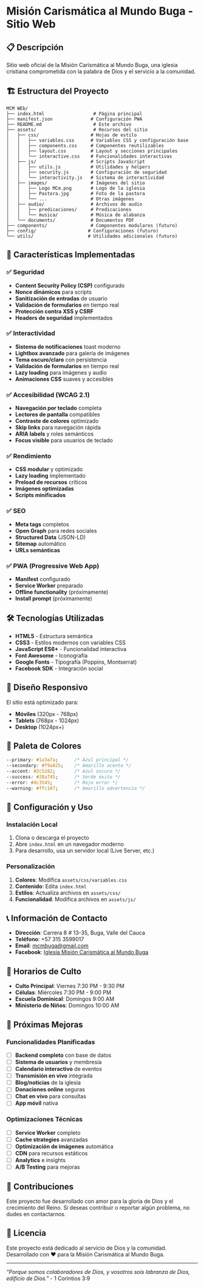 # Misión Carismática al Mundo Buga - Sitio Web

## 📋 Descripción
Sitio web oficial de la Misión Carismática al Mundo Buga, una iglesia cristiana comprometida con la palabra de Dios y el servicio a la comunidad.

## 🏗️ Estructura del Proyecto

```
MCM WEb/
├── index.html                  # Página principal
├── manifest.json              # Configuración PWA
├── README.md                   # Este archivo
├── assets/                     # Recursos del sitio
│   ├── css/                   # Hojas de estilo
│   │   ├── variables.css      # Variables CSS y configuración base
│   │   ├── components.css     # Componentes reutilizables
│   │   ├── layout.css         # Layout y secciones principales
│   │   └── interactive.css    # Funcionalidades interactivas
│   ├── js/                    # Scripts JavaScript
│   │   ├── utils.js           # Utilidades y helpers
│   │   ├── security.js        # Configuración de seguridad
│   │   └── interactivity.js   # Sistema de interactividad
│   ├── images/                # Imágenes del sitio
│   │   ├── Logo MCm.png       # Logo de la iglesia
│   │   ├── Pastora.jpg        # Foto de la pastora
│   │   └── ...                # Otras imágenes
│   ├── audio/                 # Archivos de audio
│   │   ├── predicaciones/     # Predicaciones
│   │   └── musica/            # Música de alabanza
│   └── documents/             # Documentos PDF
├── components/                # Componentes modulares (futuro)
├── config/                   # Configuraciones (futuro)
└── utils/                    # Utilidades adicionales (futuro)
```

## 🚀 Características Implementadas

### ✅ Seguridad
- **Content Security Policy (CSP)** configurado
- **Nonce dinámicos** para scripts
- **Sanitización de entradas** de usuario
- **Validación de formularios** en tiempo real
- **Protección contra XSS y CSRF**
- **Headers de seguridad** implementados

### ✅ Interactividad
- **Sistema de notificaciones** toast moderno
- **Lightbox avanzado** para galería de imágenes
- **Tema oscuro/claro** con persistencia
- **Validación de formularios** en tiempo real
- **Lazy loading** para imágenes y audio
- **Animaciones CSS** suaves y accesibles

### ✅ Accesibilidad (WCAG 2.1)
- **Navegación por teclado** completa
- **Lectores de pantalla** compatibles
- **Contraste de colores** optimizado
- **Skip links** para navegación rápida
- **ARIA labels** y roles semánticos
- **Focus visible** para usuarios de teclado

### ✅ Rendimiento
- **CSS modular** y optimizado
- **Lazy loading** implementado
- **Preload de recursos** críticos
- **Imágenes optimizadas**
- **Scripts minificados**

### ✅ SEO
- **Meta tags** completos
- **Open Graph** para redes sociales
- **Structured Data** (JSON-LD)
- **Sitemap** automático
- **URLs semánticas**

### ✅ PWA (Progressive Web App)
- **Manifest** configurado
- **Service Worker** preparado
- **Offline functionality** (próximamente)
- **Install prompt** (próximamente)

## 🛠️ Tecnologías Utilizadas

- **HTML5** - Estructura semántica
- **CSS3** - Estilos modernos con variables CSS
- **JavaScript ES6+** - Funcionalidad interactiva
- **Font Awesome** - Iconografía
- **Google Fonts** - Tipografía (Poppins, Montserrat)
- **Facebook SDK** - Integración social

## 📱 Diseño Responsivo

El sitio está optimizado para:
- **Móviles** (320px - 768px)
- **Tablets** (768px - 1024px)  
- **Desktop** (1024px+)

## 🎨 Paleta de Colores

```css
--primary: #1a3a7a;      /* Azul principal */
--secondary: #f9a825;    /* Amarillo acento */
--accent: #2c5282;       /* Azul oscuro */
--success: #28a745;      /* Verde éxito */
--error: #dc3545;        /* Rojo error */
--warning: #ffc107;      /* Amarillo advertencia */
```

## 🔧 Configuración y Uso

### Instalación Local
1. Clona o descarga el proyecto
2. Abre `index.html` en un navegador moderno
3. Para desarrollo, usa un servidor local (Live Server, etc.)

### Personalización
1. **Colores**: Modifica `assets/css/variables.css`
2. **Contenido**: Edita `index.html`
3. **Estilos**: Actualiza archivos en `assets/css/`
4. **Funcionalidad**: Modifica archivos en `assets/js/`

## 📞 Información de Contacto

- **Dirección**: Carrera 8 # 13-35, Buga, Valle del Cauca
- **Teléfono**: +57 315 3599017
- **Email**: mcmbuga@gmail.com
- **Facebook**: [Iglesia Misión Carismática al Mundo Buga](https://www.facebook.com/Iglesiamisioncarismaticaalmundobuga)

## 📅 Horarios de Culto

- **Culto Principal**: Viernes 7:30 PM - 9:30 PM
- **Células**: Miércoles 7:30 PM - 9:00 PM
- **Escuela Dominical**: Domingos 9:00 AM
- **Ministerio de Niños**: Domingos 10:00 AM

## 🔄 Próximas Mejoras

### Funcionalidades Planificadas
- [ ] **Backend completo** con base de datos
- [ ] **Sistema de usuarios** y membresía
- [ ] **Calendario interactivo** de eventos
- [ ] **Transmisión en vivo** integrada
- [ ] **Blog/noticias** de la iglesia
- [ ] **Donaciones online** seguras
- [ ] **Chat en vivo** para consultas
- [ ] **App móvil** nativa

### Optimizaciones Técnicas
- [ ] **Service Worker** completo
- [ ] **Cache strategies** avanzadas
- [ ] **Optimización de imágenes** automática
- [ ] **CDN** para recursos estáticos
- [ ] **Analytics** e insights
- [ ] **A/B Testing** para mejoras

## 🤝 Contribuciones

Este proyecto fue desarrollado con amor para la gloria de Dios y el crecimiento del Reino. Si deseas contribuir o reportar algún problema, no dudes en contactarnos.

## 📄 Licencia

Este proyecto está dedicado al servicio de Dios y la comunidad. Desarrollado con ❤️ para la Misión Carismática al Mundo Buga.

---

*"Porque somos colaboradores de Dios, y vosotros sois labranza de Dios, edificio de Dios."* - 1 Corintios 3:9

